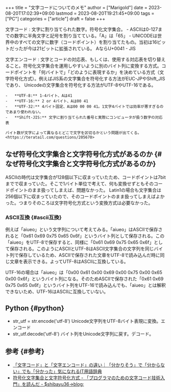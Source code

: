 +++
title = "文字コードについてのメモ"
author = ["Marigold"]
date = 2023-08-20T17:02:39+09:00
lastmod = 2023-08-20T19:21:45+09:00
tags = ["PC"]
categories = ["article"]
draft = false
+++

文字コード
: 文字に割り当てられた数字。符号化文字集合。
    -   ASCIIは0-127までの数字に半角文字と記号を割り当てている。「A」は「65」
    -   UNICODEは世界中のすべての文字に数字（コードポイント）を割り当てたもの。当初は16ビットだったが今は21ビットに拡張されている。
        AならU+0041
    -   JIS


文字エンコード
: 文字とコードの対応表、もしくは、使用する対応表を切り替えること。符号化文字集合を運用しやすいように別のバイト列に変換する方式。コードポイントを「何バイトで」「どのように表現するか」を決めている方式（文字符号化方式）。例えばJIS系の文字集合を符号化する方法がEUC-JPやShift_JISであり、
    Unicodeの文字集合を符号化する方法がUTF-8やUTF-16である。

    -   **UTF-8:** 1-4バイト、Aは41
    -   **UTF-16:** 2 or 4バイト、Aは00 41
    -   **UTF-32:** 4バイト固定、Aは00 00 00 41。1文字4バイトでは効率が悪すぎるのであまり使われない。
    -   **Shift-JIS:** 文字に割り当てられた番号と実際にコンピュータが扱う数字の対応表

    バイト数が文字によって異なるとどこで文字を区切るかという問題が出てくる。
    <https://teratail.com/questions/205670>


## なぜ符号化文字集合と文字符号化方式があるのか {#なぜ符号化文字集合と文字符号化方式があるのか}

ASCIIの時代は文字集合が128個以下に収まっていたため、コードポイントは7bitまでで収まっていた。そこで1バイト単位で考えて、何も変換せずともそのコードポイントのまま扱ってしまえば、問題なかった。
Latin1の場合も文字集合は256個以下に収まっていたので、そのコードポイントのまま扱ってしまえばよかった。つまりそのころは文字符号化方式という変換方式は必要なかった。


### ASCII互換 {#ascii互換}

例えば「aiueo」という文字列について考えてみる。「aiueo」はASCIIで保存されると「0x61 0x69 0x75 0x65 0x6f」というバイト列として保存される。この「aiueo」をUTF-8で保存すると、同様に「0x61 0x69 0x75 0x65 0x6f」として保存される。このようにASCIIとUTF-8はASCII文字集合の文字列を同じバイト列で保存しているため、ASCIIで保存された文章をUTF-8で読み込んだ時に同じ文章を表示できる。よってUTF-8はASCIIに互換している。

UTF-16の場合は「aiueo」は「0x00 0x61 0x00 0x69 0x00 0x75 0x00 0x65 0x00 0x6f」というバイト列になる。そのためASCIIで保存された「0x61 0x69 0x75 0x65 0x6f」というバイト列をUTF-16で読み込んでも、「aiueo」とは解釈できないため、UTF-16はASCIIに互換していない。


## Python {#python}

-   str_utf = str.encode('utf-8') Unicode文字列をUTF-8バイト表現に変換。エンコード
-   str_utf.decode('utf-8') バイト列をUnicode文字列に戻す。デコード。


## 参考 {#参考}

-   [「文字コード」と「文字エンコード」の違い｜「分かりそう」で「分からない」でも「分かった」気になれるIT用語辞典](https://wa3.i-3-i.info/diff16moji.html)
-   [符号化文字集合と文字符号化方式 - 「プログラマのための文字コード技術入門」を読んだ - $shibayu36-&gt;blog;](https://blog.shibayu36.org/entry/2015/09/14/102100)
